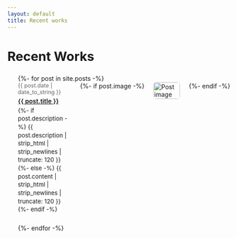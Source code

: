 ```yaml
---
layout: default
title: Recent works
---
```


<div id="recent-works">
  <h1 class="recent-title">Recent Works</h1>
  <ul class="posts noList">
    {%- for post in site.posts -%}
      <li style="display:flex; align-items:flex-start; margin-bottom:24px; gap:20px;">
        <div style="flex:2;">
          <span class="date" style="font-size:0.9em; color:#666;">
            {{ post.date | date_to_string }}
          </span>
          <h3 style="margin:4px 0; font-size:1em; font-weight:600;">
            <a href="{{ post.url | relative_url }}">{{ post.title }}</a>
          </h3>
          <p class="description" style="margin:0; font-size:0.95em; line-height:1.4;">
            {%- if post.description -%}
              {{ post.description | strip_html | strip_newlines | truncate: 120 }}
            {%- else -%}
              {{ post.content | strip_html | strip_newlines | truncate: 120 }}
            {%- endif -%}
          </p>
        </div>
        {%- if post.image -%}
          <div style="flex:1; max-width:33%;">
            <img src="{{ post.image | relative_url }}" 
                 alt="Post image" 
                 style="width:100%; height:auto; border-radius:6px;">
          </div>
        {%- endif -%}
      </li>
    {%- endfor -%}
  </ul>
</div>

<style>
  .recent-title {
    font-size: 1.8rem;
    font-weight: 700;
    margin-bottom: 1.5rem;
  }
</style>
